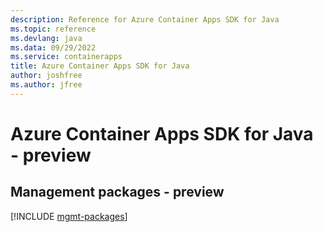 ```yaml
---
description: Reference for Azure Container Apps SDK for Java
ms.topic: reference
ms.devlang: java
ms.data: 09/29/2022
ms.service: containerapps
title: Azure Container Apps SDK for Java
author: joshfree
ms.author: jfree
---
```

# Azure Container Apps SDK for Java - preview

## Management packages - preview
[!INCLUDE [mgmt-packages](container-apps-mgmt-index.md)]
